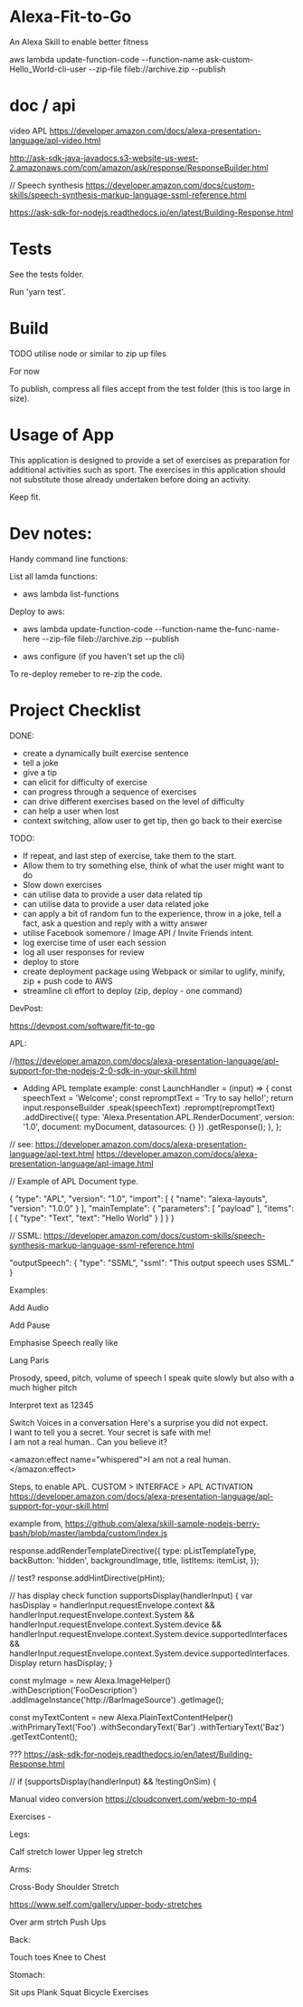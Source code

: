 # Alexa-Fit-to-Go
An Alexa Skill to enable better fitness

aws lambda update-function-code --function-name ask-custom-Hello_World-cli-user --zip-file fileb://archive.zip --publish

# doc / api

video APL
https://developer.amazon.com/docs/alexa-presentation-language/apl-video.html

http://ask-sdk-java-javadocs.s3-website-us-west-2.amazonaws.com/com/amazon/ask/response/ResponseBuilder.html

// Speech synthesis
https://developer.amazon.com/docs/custom-skills/speech-synthesis-markup-language-ssml-reference.html

https://ask-sdk-for-nodejs.readthedocs.io/en/latest/Building-Response.html

# Tests

See the tests folder.

Run 'yarn test'.

# Build

TODO utilise node or similar to zip up files

For now

To publish, compress all files accept from the test folder (this is too large in size).

# Usage of App

This application is designed to provide a set of exercises as preparation for additional activities such as sport.
The exercises in this application should not substitute those already undertaken before doing an activity. 

Keep fit.

# Dev notes:

Handy command line functions:

List all lamda functions:
- aws lambda list-functions

Deploy to aws:
- aws lambda update-function-code --function-name the-func-name-here --zip-file fileb://archive.zip --publish

- aws configure (if you haven't set up the cli)

To re-deploy remeber to re-zip the code.

# Project Checklist

DONE:

- create a dynamically built exercise sentence
- tell a joke
- give a tip
- can elicit for difficulty of exercise 
- can progress through a sequence of exercises
- can drive different exercises based on the level of difficulty 
- can help a user when lost
- context switching, allow user to get tip, then go back to their exercise

TODO:

- If repeat, and last step of exercise, take them to the start.
- Allow them to try something else, think of what the user might want to do
- Slow down exercises
- can utilise data to provide a user data related tip
- can utilise data to provide a user data related joke 
- can apply a bit of random fun to the experience, throw in a joke, tell a fact, ask a question and reply with a witty answer
- utilise Facebook somemore / Image API / Invite Friends intent.
- log exercise time of user each session
- log all user responses for review 
- deploy to store
- create deployment package using Webpack or similar to uglify, minify, zip + push code to AWS
- streamline cli effort to deploy (zip, deploy - one command)


DevPost: 

https://devpost.com/software/fit-to-go

APL:

//https://developer.amazon.com/docs/alexa-presentation-language/apl-support-for-the-nodejs-2-0-sdk-in-your-skill.html

- Adding APL template example:
const LaunchHandler = (input) => {
    const speechText = 'Welcome';
    const repromptText = 'Try to say hello!';
    return input.responseBuilder
        .speak(speechText)
        .reprompt(repromptText)
        .addDirective({
            type: 'Alexa.Presentation.APL.RenderDocument',
            version: '1.0',
            document: myDocument,
            datasources: {}
        })
        .getResponse();
  },
};

// see: https://developer.amazon.com/docs/alexa-presentation-language/apl-text.html
https://developer.amazon.com/docs/alexa-presentation-language/apl-image.html

// Example of APL Document type.

{
  "type": "APL",
  "version": "1.0",
  "import": [
    {
      "name": "alexa-layouts",
      "version": "1.0.0"
    }
  ],
  "mainTemplate": {
    "parameters": [
      "payload"
    ],
    "items": [
      {
        "type": "Text",
        "text": "Hello World"
      }
    ]
  }
}

// SSML:
https://developer.amazon.com/docs/custom-skills/speech-synthesis-markup-language-ssml-reference.html

"outputSpeech": {
    "type": "SSML",
    "ssml": "<speak>This output speech uses SSML.</speak>"
}

Examples:

Add Audio
<audio src="soundbank://soundlibrary/transportation/amzn_sfx_car_accelerate_01" />

Add Pause
<break time="3s"/>

Emphasise Speech
<emphasis level="strong">really like</emphasis> 

Lang
<lang xml:lang="fr-FR">Paris</lang>

Prosody, speed, pitch, volume of speech
<prosody rate="x-slow">I speak quite slowly</prosody>
<prosody pitch="x-high"> but also with a much higher pitch </prosody>

Interpret text as
<say-as interpret-as="digits">12345</say-as>

Switch Voices in a conversation
<speak>
    Here's a surprise you did not expect.  
    <voice name="Kendra"><lang xml:lang="en-US">I want to tell you a secret.</lang></voice>
    <voice name="Brian"><lang xml:lang="en-GB">Your secret is safe with me!</lang></voice>	
    <voice name="Kendra"><lang xml:lang="en-US">I am not a real human.</lang></voice>.
    Can you believe it?
</speak>

<amazon:effect name="whispered">I am not a real human.</amazon:effect>

Steps, to enable APL. CUSTOM > INTERFACE > APL ACTIVATION
https://developer.amazon.com/docs/alexa-presentation-language/apl-support-for-your-skill.html

example from, https://github.com/alexa/skill-sample-nodejs-berry-bash/blob/master/lambda/custom/index.js

 response.addRenderTemplateDirective({
        type: pListTemplateType,
        backButton: 'hidden',
        backgroundImage,
        title,
        listItems: itemList,
    });

// test?
response.addHintDirective(pHint);

// has display check
function supportsDisplay(handlerInput) {
    var hasDisplay =
        handlerInput.requestEnvelope.context &&
        handlerInput.requestEnvelope.context.System &&
        handlerInput.requestEnvelope.context.System.device &&
        handlerInput.requestEnvelope.context.System.device.supportedInterfaces &&
        handlerInput.requestEnvelope.context.System.device.supportedInterfaces.Display
    return hasDisplay;
}

const myImage = new Alexa.ImageHelper()
  .withDescription('FooDescription')
  .addImageInstance('http://BarImageSource')
  .getImage();
  
const myTextContent = new Alexa.PlainTextContentHelper()
  .withPrimaryText('Foo')
  .withSecondaryText('Bar')
  .withTertiaryText('Baz')
  .getTextContent();

???
https://ask-sdk-for-nodejs.readthedocs.io/en/latest/Building-Response.html

//
if (supportsDisplay(handlerInput) && !testingOnSim) {

Manual video conversion
https://cloudconvert.com/webm-to-mp4

Exercises - 

Legs:

Calf stretch lower
Upper leg stretch 

Arms:

Cross-Body Shoulder Stretch

https://www.self.com/gallery/upper-body-stretches

 Over arm strtch
Push Ups

Back:

Touch toes
Knee to Chest


Stomach:

Sit ups
Plank
Squat 
Bicycle Exercises


